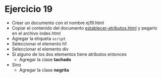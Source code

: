 # Ejercicio 19

* Crear un documento con el nombre ej19.html
* Copiar el contenido del documento [establecer-atributos.html](ejemplos/establecer-atributos.html) y pegarlo en el archivo index.html
* Agregar la etiqueta `script`
* Seleccionar el elemento h1
* Seleccionar el elemento div
* Si alguno de los dos elementos tiene atributos entonces
  * Agregar la clase **tachado**
* Sino
  * Agregar la clase **negrita**